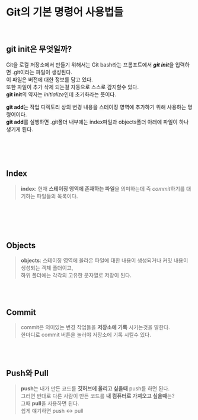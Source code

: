 Git의 기본 명령어 사용법들
 =====================
 <br>
 
git init은 무엇일까?<br>
-------------
Git을 로컬 저장소에서 만들기 위해서는 Git bash라는 프롬포트에서 ***git init***을 입력하면 .git이라는 파일이 생성된다.<br>
이 파일은 버전에 대한 정보를 담고 있다.<br>
또한 파일이 추가 삭제 되는걸 자동으로 스스로 감지할수 있다.<br>
**git init**의 약자는 *initialize*인데 초기화라는 뜻이다.<br>

**git add**는 작업 디렉토리 상의 변경 내용을 스테이징 영역에 추가하기 위해 사용하는 명령어이다.<br>
**git add**를 실행하면 .git폴더 내부에는 index파일과 objects폴더 아래에 파일이 하나 생기게 된다.<br>
<br>
<br>
<br>
<br>

Index
----------
> **index**: 현재 **스테이징 영역에 존재하는 파일**을 의미하는데 즉 *commit*하기를 대기하는 파일들의 목록이다.
<br>
<br>
<br>
<br>

Objects
---------
> **objects**: 스테이징 영역에 올라온 파일에 대한 내용이 생성되거나 커밋 내용이 생성되는 객체 폴더이고,<br>
하위 폴더에는 각각의 고유한 문자열로 저장이 된다.<br>
<br>
<br>

Commit
-------
> commit은 의미있는 변경 작업들을 **저장소에 기록** 시키는것을 말한다.<br>
한마디로 commit 버튼을 눌러야 저장소에 기록 시킬수 있다.<br>
<br>
<br>

Push와 Pull
------------
> **push**는 내가 만든 코드를 **깃허브에 올리고 싶을때** push를 하면 된다.<br>
그러면 반대로 다른 사람이 만든 코드를 **내 컴퓨터로 가져오고 싶을때**는?<br>
그때 **pull**을 사용하면 된다.<br>
쉽게 얘기하면 push <-> pull
